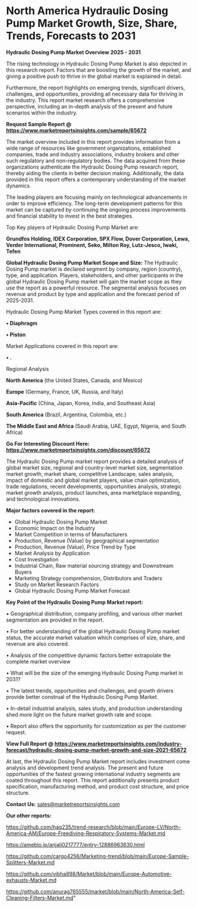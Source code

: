 # North America Hydraulic Dosing Pump Market Growth, Size, Share, Trends, Forecasts to 2031

<Strong> Hydraulic Dosing Pump Market Overview 2025 - 2031</strong>

The rising technology in Hydraulic Dosing Pump Market is also depicted in this research report. Factors that are boosting the growth of the market, and giving a positive push to thrive in the global market is explained in detail.

Furthermore, the report highlights on emerging trends, significant drivers, challenges, and opportunities, providing all necessary data for thriving in the industry. This report market research offers a comprehensive perspective, including an in-depth analysis of the present and future scenarios within the industry.

<strong>Request Sample Report @ <a href=https://www.marketreportsinsights.com/sample/65672>https://www.marketreportsinsights.com/sample/65672</a></strong>

The market overview included in this report provides information from a wide range of resources like government organizations, established companies, trade and industry associations, industry brokers and other such regulatory and non-regulatory bodies. The data acquired from these organizations authenticate the Hydraulic Dosing Pump research report, thereby aiding the clients in better decision making. Additionally, the data provided in this report offers a contemporary understanding of the market dynamics.

The leading players are focusing mainly on technological advancements in order to improve efficiency. The long-term development patterns for this market can be captured by continuing the ongoing process improvements and financial stability to invest in the best strategies.

Top Key players of Hydraulic Dosing Pump Market are:

<strong>Grundfos Holding, IDEX Corporation, SPX Flow, Dover Corporation, Lewa, Verder International, Prominent, Seko, Milton Roy, Lutz-Jesco, Iwaki, Tefen</strong>

<strong><b>Global Hydraulic Dosing Pump Market Scope and Size:</b></strong>
The Hydraulic Dosing Pump market is declared segment by company, region (country), type, and application. Players, stakeholders, and other participants in the global Hydraulic Dosing Pump market will gain the market scope as they use the report as a powerful resource. The segmental analysis focuses on revenue and product by type and application and the forecast period of 2025-2031.

Hydraulic Dosing Pump Market Types covered in this report are:

<strong>• Diaphragm

• Piston</strong>

Market Applications covered in this report are:

<strong>• .</strong> 

Regional Analysis

<strong>North America</strong> (the United States, Canada, and Mexico)

<strong>Europe</strong> (Germany, France, UK, Russia, and Italy)

<strong>Asia-Pacific</strong> (China, Japan, Korea, India, and Southeast Asia)

<strong>South America</strong> (Brazil, Argentina, Colombia, etc.)

<strong>The Middle East and Africa</strong> (Saudi Arabia, UAE, Egypt, Nigeria, and South Africa)

<strong>Go For Interesting Discount Here: <a href=https://www.marketreportsinsights.com/discount/65672>https://www.marketreportsinsights.com/discount/65672</a></strong>

The Hydraulic Dosing Pump market report provides a detailed analysis of global market size, regional and country-level market size, segmentation market growth, market share, competitive Landscape, sales analysis, impact of domestic and global market players, value chain optimization, trade regulations, recent developments, opportunities analysis, strategic market growth analysis, product launches, area marketplace expanding, and technological innovations.

<strong><b>Major factors covered in the report:</b></strong>
<ul>
  <li>Global Hydraulic Dosing Pump Market </li>
  <li>Economic Impact on the Industry</li>
  <li>Market Competition in terms of Manufacturers</li>
  <li>Production, Revenue (Value) by geographical segmentation</li>
  <li>Production, Revenue (Value), Price Trend by Type</li>
  <li>Market Analysis by Application</li>
  <li>Cost Investigation</li>
  <li>Industrial Chain, Raw material sourcing strategy and Downstream Buyers</li>
  <li>Marketing Strategy comprehension, Distributors and Traders</li>
  <li>Study on Market Research Factors</li>
  <li>Global Hydraulic Dosing Pump Market Forecast</li>
</ul>

<strong><b>Key Point of the Hydraulic Dosing Pump Market report:</b></strong>

• Geographical distribution, company profiling, and various other market segmentation are provided in the report.

• For better understanding of the global Hydraulic Dosing Pump market status, the accurate market valuation which comprises of size, share, and revenue are also covered.

• Analysis of the competitive dynamic factors better extrapolate the complete market overview

• What will be the size of the emerging Hydraulic Dosing Pump market in 2031?

• The latest trends, opportunities and challenges, and growth drivers provide better construal of the Hydraulic Dosing Pump Market.

• In-detail industrial analysis, sales study, and production understanding shed more light on the future market growth rate and scope.

• Report also offers the opportunity for customization as per the customer request.

<strong><b>View Full Report @ <a href=https://www.marketreportsinsights.com/industry-forecast/hydraulic-dosing-pump-market-growth-and-size-2021-65672>https://www.marketreportsinsights.com/industry-forecast/hydraulic-dosing-pump-market-growth-and-size-2021-65672</a></b></strong>


At last, the Hydraulic Dosing Pump Market report includes investment come analysis and development trend analysis. The present and future opportunities of the fastest growing international industry segments are coated throughout this report. This report additionally presents product specification, manufacturing method, and product cost structure, and price structure.

<strong>Contact Us:</strong>
sales@marketreportsinsights.com

<strong>Our other reports:</strong>

<a href=https://github.com/haq235/trend-research/blob/main/Europe-LV/North-America-AM/Europe-Freediving-Respiratory-Systems-Market.md>https://github.com/haq235/trend-research/blob/main/Europe-LV/North-America-AM/Europe-Freediving-Respiratory-Systems-Market.md</a>

<a href=https://ameblo.jp/anjali0217777/entry-12886963630.html>https://ameblo.jp/anjali0217777/entry-12886963630.html</a>

<a href=https://github.com/cargo4256/Marketing-trend/blob/main/Europe-Sample-Splitters-Market.md>https://github.com/cargo4256/Marketing-trend/blob/main/Europe-Sample-Splitters-Market.md</a>

<a href=https://github.com/vibha898/Market/blob/main/Europe-Automotive-exhausts-Market.md>https://github.com/vibha898/Market/blob/main/Europe-Automotive-exhausts-Market.md</a>

<a href=https://github.com/anurag765555/market/blob/main/North-America-Self-Cleaning-Filters-Market.md>https://github.com/anurag765555/market/blob/main/North-America-Self-Cleaning-Filters-Market.md</a>"
